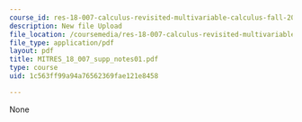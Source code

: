 ```yaml
---
course_id: res-18-007-calculus-revisited-multivariable-calculus-fall-2011
description: New file Upload
file_location: /coursemedia/res-18-007-calculus-revisited-multivariable-calculus-fall-2011/1c563ff99a94a76562369fae121e8458_MITRES_18_007_supp_notes01.pdf
file_type: application/pdf
layout: pdf
title: MITRES_18_007_supp_notes01.pdf
type: course
uid: 1c563ff99a94a76562369fae121e8458

---
```

None